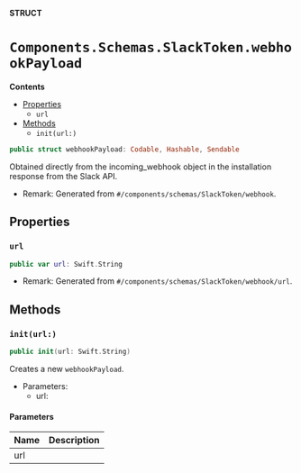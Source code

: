 **STRUCT**

# `Components.Schemas.SlackToken.webhookPayload`

**Contents**

- [Properties](#properties)
  - `url`
- [Methods](#methods)
  - `init(url:)`

```swift
public struct webhookPayload: Codable, Hashable, Sendable
```

Obtained directly from the incoming_webhook object in the installation response from the Slack API.

- Remark: Generated from `#/components/schemas/SlackToken/webhook`.

## Properties
### `url`

```swift
public var url: Swift.String
```

- Remark: Generated from `#/components/schemas/SlackToken/webhook/url`.

## Methods
### `init(url:)`

```swift
public init(url: Swift.String)
```

Creates a new `webhookPayload`.

- Parameters:
  - url:

#### Parameters

| Name | Description |
| ---- | ----------- |
| url |  |